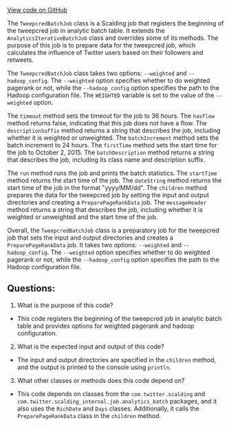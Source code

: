 [View code on GitHub](https://github.com/misbahsy/the-algorithm/src/scala/com/twitter/graph/batch/job/tweepcred/TweepcredBatchJob.scala)

The `TweepcredBatchJob` class is a Scalding job that registers the beginning of the tweepcred job in analytic batch table. It extends the `AnalyticsIterativeBatchJob` class and overrides some of its methods. The purpose of this job is to prepare data for the tweepcred job, which calculates the influence of Twitter users based on their followers and retweets.

The `TweepcredBatchJob` class takes two options: `--weighted` and `--hadoop_config`. The `--weighted` option specifies whether to do weighted pagerank or not, while the `--hadoop_config` option specifies the path to the Hadoop configuration file. The `WEIGHTED` variable is set to the value of the `--weighted` option.

The `timeout` method sets the timeout for the job to 36 hours. The `hasFlow` method returns false, indicating that this job does not have a flow. The `descriptionSuffix` method returns a string that describes the job, including whether it is weighted or unweighted. The `batchIncrement` method sets the batch increment to 24 hours. The `firstTime` method sets the start time for the job to October 2, 2015. The `batchDescription` method returns a string that describes the job, including its class name and description suffix.

The `run` method runs the job and prints the batch statistics. The `startTime` method returns the start time of the job. The `dateString` method returns the start time of the job in the format "yyyy/MM/dd". The `children` method prepares the data for the tweepcred job by setting the input and output directories and creating a `PreparePageRankData` job. The `messageHeader` method returns a string that describes the job, including whether it is weighted or unweighted and the start time of the job.

Overall, the `TweepcredBatchJob` class is a preparatory job for the tweepcred job that sets the input and output directories and creates a `PreparePageRankData` job. It takes two options: `--weighted` and `--hadoop_config`. The `--weighted` option specifies whether to do weighted pagerank or not, while the `--hadoop_config` option specifies the path to the Hadoop configuration file.
## Questions: 
 1. What is the purpose of this code?
- This code registers the beginning of the tweepcred job in analytic batch table and provides options for weighted pagerank and hadoop configuration.

2. What is the expected input and output of this code?
- The input and output directories are specified in the `children` method, and the output is printed to the console using `println`.

3. What other classes or methods does this code depend on?
- This code depends on classes from the `com.twitter.scalding` and `com.twitter.scalding_internal.job.analytics_batch` packages, and it also uses the `RichDate` and `Days` classes. Additionally, it calls the `PreparePageRankData` class in the `children` method.